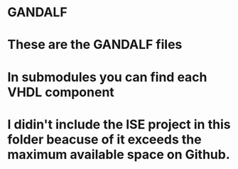 # GANDALF
# These are the GANDALF files
# In submodules you can find each VHDL component
# I didin't include the ISE project in this folder beacuse of it exceeds the maximum available space on Github.
